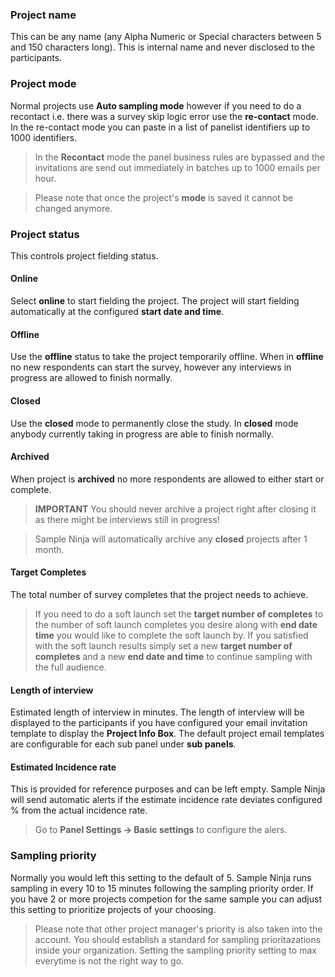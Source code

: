 ### Project name
This can be any name (any Alpha Numeric or Special characters between 5 and 150 characters long). This is internal name and never disclosed to the participants.

### Project mode
Normal projects use **Auto sampling mode** however if you need to do a recontact i.e. there was a survey skip logic error use the **re-contact** mode. In the re-contact mode you can paste in a list of panelist identifiers up to 1000 identifiers.

> In the **Recontact** mode the panel business rules are bypassed and the invitations are send out immediately in batches up to 1000 emails per hour.

> Please note that once the project's **mode** is saved it cannot be changed anymore.

### Project status
This controls project fielding status. 

#### Online
Select **online** to start fielding the project. The project will start fielding automatically at the configured **start date and time**. 

#### Offline
Use the **offline** status to take the project temporarily offline. When in **offline** no new respondents can start the survey, however any interviews in progress are allowed to finish normally. 

#### Closed
Use the **closed** mode to permanently close the study. In **closed** mode anybody currently taking in progress are able to finish normally. 

#### Archived
When project is **archived** no more respondents are allowed to either start or complete.

> **IMPORTANT** You should never archive a project right after closing it as there might be interviews still in progress!

> Sample Ninja will automatically archive any **closed** projects after 1 month. 

#### Target Completes
The total number of survey completes that the project needs to achieve.

> If you need to do a soft launch set the **target number of completes** to the number of soft launch completes you desire along with **end date time** you would like to complete the soft launch by. If you satisfied with the soft launch results simply set a new **target number of completes** and a new **end date and time** to continue sampling with the full audience.

#### Length of interview
Estimated length of interview in minutes. The length of interview will be displayed to the participants if you have configured your email invitation template to display the **Project Info Box**. The default project email templates are configurable for each sub panel under **sub panels**.

#### Estimated Incidence rate
This is provided for reference purposes and can be left empty. Sample Ninja will send automatic alerts if the estimate incidence rate deviates configured % from the actual incidence rate. 

> Go to **Panel Settings -> Basic settings** to configure the alers.

### Sampling priority

Normally you would left this setting to the default of 5. Sample Ninja runs sampling in every 10 to 15 minutes following the sampling priority order. If you have 2 or more projects competion for the same sample you can adjust this setting to prioritize projects of your choosing.

> Please note that other project manager's priority is also taken into the account. You should establish a standard for sampling prioritazations inside your organization. Setting the sampling priority setting to max everytime is not the right way to go.
